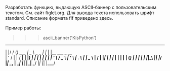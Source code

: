 Разработать функцию, выдающую ASCII-баннер с пользовательским текстом. См. сайт figlet.org. Для вывода текста использовать шрифт standard. Описание формата flf приведено здесь.

Пример работы:

>>>ascii_banner('KisPython')
 _  __  _         ____            _     _                     
| |/ / (_)  ___  |  _ \   _   _  | |_  | |__     ___    _ __  
| ' /  | | / __| | |_) | | | | | | __| | '_ \   / _ \  | '_ \ 
| . \  | | \__ \ |  __/  | |_| | | |_  | | | | | (_) | | | | |
|_|\_\ |_| |___/ |_|      \__, |  \__| |_| |_|  \___/  |_| |_|
                           |___/
